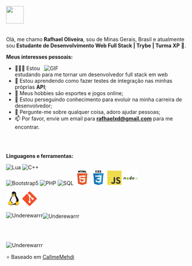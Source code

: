<a href="https://www.linkedin.com/in/rafhael-oliveira/" target="_blank">
  <img src="https://i.ibb.co/Kx2GSrT/linkedin.png" width="48px" height="48px">
</a>

<br />
<br />

Olá, me chamo **Rafhael Oliveira**, sou de Minas Gerais, Brasil e atualmente sou  **Estudante de Desenvolvimento Web Full Stack | Trybe | Turma XP** 🚀. 

**Meus interesses pessoais:**

  <img align="right" alt="GIF" src="https://i.pinimg.com/originals/e4/26/70/e426702edf874b181aced1e2fa5c6cde.gif" width="400px" />

- 👨🏽‍💻 Estou estudando para me tornar um desenvolvedor full stack em web
- 🤔 Estou aprendendo como fazer testes de integração nas minhas próprias **API**; 
- 🤔 Meus hobbies são esportes e jogos online;
- 💼 Estou perseguindo conhecimento para evoluir na minha carreira de desenvolvedor;
- 💬 Pergunte-me sobre qualquer coisa, adoro ajudar pessoas;
- 📫 Por favor, envie um email para **rafhaelxd@gmail.com** para me encontrar.

<br />
<br />

**Linguagens e ferramentas:**  

<p align="left">
  <!--img src="https://user-images.githubusercontent.com/74227915/147275034-1430c4e2-be05-4b0d-a0cb-681513520d49.png" alt="C" width="40" height="40"/--> 
  <img src="https://user-images.githubusercontent.com/74227915/147274496-f4e6cfa3-f8e8-4e09-a5b8-605b99334c5e.png" alt="Lua" width="40" height="40"/> 
  <img src="https://user-images.githubusercontent.com/74227915/147275328-83058883-f6ff-49d7-9382-3fda3954fc8c.png" alt="C++" width="40" height="40"/> 
<br>
  <img src="https://user-images.githubusercontent.com/74227915/147275453-3d6f1dda-04d1-4568-8c4a-b1ec165f1db0.png" alt="Bootstrap5" width="40" height="40"/> 
  <img src="https://user-images.githubusercontent.com/74227915/147275103-b36969c0-34f1-4235-88c7-453644d03d99.png" alt="PHP" width="40" height="40"/> 
  <img src="https://user-images.githubusercontent.com/74227915/147274940-9d2c9f80-e298-4d55-aff0-1587c53072d9.png" alt="SQL" width="50" height="50"/> 
  <img src="https://raw.githubusercontent.com/devicons/devicon/master/icons/html5/html5-original-wordmark.svg" alt="html5" width="40" height="40"/> 
  <img src="https://raw.githubusercontent.com/devicons/devicon/master/icons/css3/css3-original-wordmark.svg" alt="css3" width="40" height="40"/> 
  <img src="https://raw.githubusercontent.com/devicons/devicon/master/icons/javascript/javascript-original.svg" alt="javascript" width="40" height="40"/> 
  <img src="https://raw.githubusercontent.com/devicons/devicon/master/icons/nodejs/nodejs-original-wordmark.svg" alt="nodejs" width="40" height="40"/> 
</p>

<p>
  <img src="https://raw.githubusercontent.com/devicons/devicon/master/icons/linux/linux-original.svg" alt="linux" width="40" height="40" />
  <img src="https://raw.githubusercontent.com/devicons/devicon/master/icons/git/git-original.svg" alt="git" width="40" height="40"/> 
</p>


<p>
    <img align="left" src="https://github-readme-stats.vercel.app/api?username=Underewarrr&count_private=true&show_icons=true&theme=graywhite&icon_color=268bd2&title_color=268bd2" alt="Underewarrr" />
</p>
<p>
    <img align="center" src="https://github-readme-stats.vercel.app/api/top-langs/?username=Underewarrr&layout=compact&theme=graywhite&title_color=268bd2" alt="Underewarrr" />
</p>

<br />
<br />

<p align="left"> <img src="https://komarev.com/ghpvc/?username=Underewarrr" alt="Underewarrr" /> </p>

⭐️ Baseado em [CallmeMehdi](https://github.com/CallmeMehdi)
